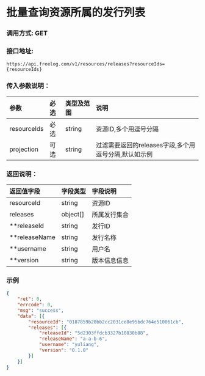 # 批量查询资源所属的发行列表

### 调用方式: GET

### 接口地址:

```
https://api.freelog.com/v1/resources/releases?resourceIds={resourceIds}
```

### 传入参数说明：

| 参数 | 必选 | 类型及范围 | 说明 |
| :--- | :--- | :--- | :--- |
|resourceIds|必选|string|资源ID,多个用逗号分隔|
|projection|可选|string|过滤需要返回的releases字段,多个用逗号分隔,默认如示例|

### 返回说明：

| 返回值字段 | 字段类型 | 字段说明 |
| :--- | :--- | :--- |
| resourceId | string | 资源ID |
| releases | object[] | 所属发行集合 |
| **releaseId | string | 发行ID |
| **releaseName | string | 发行名称 |
| **username | string| 用户名 |
| **version | string | 版本信息信息 |

### 示例

```json
{
	"ret": 0,
	"errcode": 0,
	"msg": "success",
	"data": [{
		"resourceId": "0187859b20bb2cc2031ce8e95bdc764e510061cb",
		"releases": [{
			"releaseId": "5d2303ffdcb3327b10830b88",
			"releaseName": "a-a-b-6",
			"username": "yuliang",
			"version": "0.1.0"
		}]
	}]
}
```
